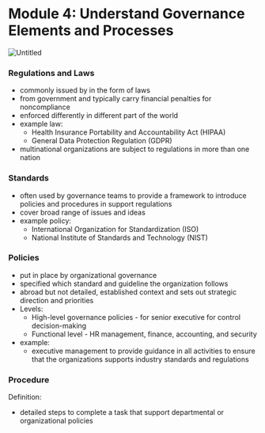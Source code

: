 # Module 4: Understand Governance Elements and Processes

![Untitled](https://prod-files-secure.s3.us-west-2.amazonaws.com/ee53c098-1147-4863-ac76-386e5e3ab25f/0c2ceb25-b3b4-4ab2-87ce-a23edf65bb92/Untitled.png)

### Regulations and Laws

- commonly issued by in the form of laws
- from government and typically carry financial penalties for noncompliance
- enforced differently in different part of the world
- example law:
    - Health Insurance Portability and Accountability Act (HIPAA)
    - General Data Protection Regulation (GDPR)
- multinational organizations are subject to regulations in more than one nation

### Standards

- often used by governance teams to provide a framework to introduce policies and procedures in support regulations
- cover broad range of issues and ideas
- example policy:
    - International Organization for Standardization (ISO)
    - National Institute of Standards and Technology (NIST)

### Policies

- put in place by organizational governance
- specified which standard and guideline the organization follows
- abroad but not detailed, established context and sets out strategic direction and priorities
- Levels:
    - High-level governance policies - for senior executive for control decision-making
    - Functional level - HR management, finance, accounting, and security
- example:
    - executive management to provide guidance in all activities to ensure that the organizations supports industry standards and regulations

### Procedure

Definition:

- detailed steps to complete a task that support departmental or organizational policies

